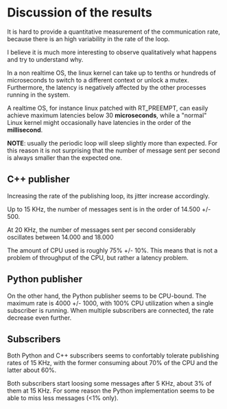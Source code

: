 # Discussion of the results

It is hard to provide a quantitative measurement of the communication rate,
because there is an high variability in the rate of the loop.

I believe it is much more interesting to observe qualitatively what happens 
and try to understand why.

In a non realtime OS, the linux kernel can take up to tenths or hundreds of 
microseconds to switch to a different context or unlock a mutex. Furthermore, 
the latency is negatively affected by the other processes running in the system.

A realtime OS, for instance linux patched with RT_PREEMPT, can easily achieve 
maximum latencies below 30 __microseconds__, while a "normal" Linux kernel might 
occasionally have latencies in the order of the __millisecond__.

__NOTE__: usually the periodic loop will sleep slightly more than expected.
For this reason it is not surprising that the number of message sent per second is
always smaller than the expected one.

## C++ publisher

Increasing the rate of the publishing loop, its jitter increase accordingly.

Up to 15 KHz, the number of messages sent is in the order of 14.500 +/- 500.

At 20 KHz, the number of messages sent per second considerably oscillates
between 14.000 and 18.000 

The amount of CPU used is roughly 75% +/- 10%. This means that is not a problem
of throughput of the CPU, but rather a latency problem.

## Python publisher

On the other hand, the Python publisher seems to be CPU-bound.
The maximum rate is 4000 +/- 1000, with 100% CPU utilization when a single subscriber is running.
When multiple subscribers are connected, the rate decrease even further.

## Subscribers

Both Python and C++ subscribers seems to confortably tolerate 
publishing rates of 15 KHz, with the former consuming about 70% of the CPU and the
latter about 60%.

Both subscribers start loosing some messages after 5 KHz, about 3% of them at 15 KHz.
For some reason the Python implementation seems to be able to miss less messages (<1% only).






